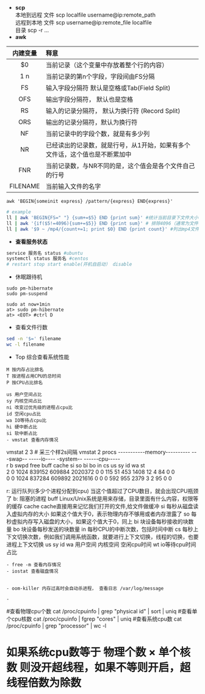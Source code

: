 - **scp**  
本地到远程 文件 scp localfile username@ip:remote_path   
远程到本地 文件 scp username@ip:remote_file localfile   
目录 scp -r ...
- **awk**  

内建变量 | 释意
:----: | :---
$0 | 当前记录（这个变量中存放着整个行的内容）
$1~$n | 当前记录的第n个字段，字段间由FS分隔
FS | 输入字段分隔符 默认是空格或Tab(Field Split)
OFS | 输出字段分隔符， 默认也是空格
RS |	输入的记录分隔符， 默认为换行符 (Record Split)
ORS |	输出的记录分隔符，默认为换行符
NF |	当前记录中的字段个数，就是有多少列
NR	| 已经读出的记录数，就是行号，从1开始，如果有多个文件话，这个值也是不断累加中
FNR |	当前记录数，与NR不同的是，这个值会是各个文件自己的行号
FILENAME |	当前输入文件的名字

``` awk 'BEGIN{someinit express} /pattern/{express} END{express}' ```
```sh
# example
ll | awk 'BEGIN{FS=" "} {sum+=$5} END {print sum}' #统计当前目录下文件大小
ll | awk '{if($5!=4096){sum+=$5}} END {print sum}' # 排除4096（通常为文件夹）
ll | awk '$9 ~ /mp4/{count+=1; print $0} END {print count}' #列出mp4文件并统计数量

``` 

- **查看服务状态**
```sh
service 服务名 status #ubuntu
systemctl status 服务名 #centos
# restart stop start enable(开机自启动） disable
```
- 休眠跟待机 
```
sudo pm-hibernate
sudo pm-suspend

sudo at now+1min
at> sudo pm-hibernate
at> <EOT> #ctrl D
```
- 查看文件行数
```sh
sed -n '$=' filename
wc -l filename
```

- Top 综合查看系统性能
``` 
M 按内存占比排名
T 按进程占用CPU的总时间
P 按CPU占比排名

us 用户空间占比
sy 内核空间占比
ni 改变过优先级的进程占cpu比
id 空闲cpu占比
wa IO等待占cpu比
hi 硬中断占比
si 软中断占比
- vmstat 查看内存情况
```
vmstat 2 3 # 采三个样2s间隔
vmstat 2
procs -----------memory---------- ---swap-- -----io---- -system-- ------cpu-----  
 r  b   swpd   free   buff  cache   si   so    bi    bo   in   cs us sy id wa st  
  2  0   1024 839152 609884 2020372    0    0   115    51  453 1408 12  4 84  0  0  
   0  0   1024 837284 609892 2021616    0    0     0   592  955 2379  3  2 95  0  0  

r: 运行队列(多少个进程分配到cpu) 当这个值超过了CPU数目，就会出现CPU瓶颈了
b: 阻塞的进程
buff   Linux/Unix系统是用来存储，目录里面有什么内容，权限等的缓存
cache cache直接用来记忆我们打开的文件,给文件做缓冲
si  每秒从磁盘读入虚拟内存的大小 如果这个值大于0，表示物理内存不够用或者内存泄露了
so 每秒虚拟内存写入磁盘的大小，如果这个值大于0，同上
bi  块设备每秒接收的块数量
bo 块设备每秒发送的块数量
in 每秒CPU的中断次数，包括时间中断
cs 每秒上下文切换次数，例如我们调用系统函数，就要进行上下文切换，线程的切换，也要进程上下文切换
us sy id wa 用户空间 内核空间 空闲cpu时间 wt io等待cpu时间 占比
```
- free -m 查看内存情况
- iostat 查看磁盘情况
```
```

- oom-killer 内存过高时会自动杀进程， 查看日志 /var/log/message

- 
```
#查看物理cpu个数
cat /proc/cpuinfo | grep "physical id" | sort | uniq
#查看单个cpu核数
cat /proc/cpuinfo | fgrep "cores" | uniq
#查看系统cpu数
cat /proc/cpuinfo | grep "processor" | wc -l
# 如果系统cpu数等于 物理个数 × 单个核数 则没开超线程，如果不等则开启，超线程倍数为除数
